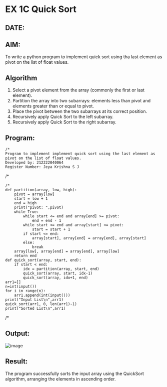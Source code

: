 # EX 1C Quick Sort
## DATE:
## AIM:
To write a python program to implement quick sort using tha last element as pivot on the list of float values.
## Algorithm
1. Select a pivot element from the array (commonly the first or last element).
2. Partition the array into two subarrays: elements less than pivot and elements greater than or equal to pivot.
3. Place the pivot between the two subarrays at its correct position.
4. Recursively apply Quick Sort to the left subarray.
5. Recursively apply Quick Sort to the right subarray.
## Program:
```
/*
Program to implement implement quick sort using the last element as pivot on the list of float values.
Developed by: 212222040064
Register Number: Jeya Krishna S J  
```
/*
```
/*
def partition(array, low, high):
    pivot = array[low]
    start = low + 1
    end = high
    print("pivot: ",pivot)
    while True:
        while start <= end and array[end] >= pivot:
            end = end - 1
        while start <= end and array[start] <= pivot:
            start = start + 1
        if start <= end:
            array[start], array[end] = array[end], array[start]
        else:
            break
    array[low], array[end] = array[end], array[low]
    return end
def quick_sort(array, start, end):
    if start < end:
        idx = partition(array, start, end)
        quick_sort(array, start, idx-1)
        quick_sort(array, idx+1, end)
arr1=[]
n=int(input())
for i in range(n):
    arr1.append(int(input()))
print("Input List\n",arr1)
quick_sort(arr1, 0, len(arr1)-1)
print("Sorted List\n",arr1)
```
/*
## Output:
![image](https://github.com/user-attachments/assets/b649ee66-5696-4b5d-a489-75236e315eb1)
## Result:
The program successfully sorts the input array using the QuickSort algorithm, arranging the elements in ascending order.
